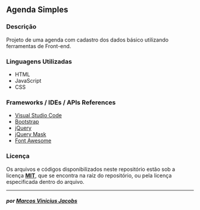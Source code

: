## Agenda Simples

### Descrição
Projeto de uma agenda com cadastro dos dados básico utilizando ferramentas de Front-end.

### Linguagens Utilizadas
 * HTML
 * JavaScript
 * CSS

### Frameworks / IDEs / APIs References
 * [Visual Studio Code]
 * [Bootstrap]
 * [jQuery]
 * [jQuery Mask]
 * [Font Awesome]
 
### Licença

Os arquivos e códigos disponibilizados neste repositório estão sob a licença **[MIT]**, que se encontra na raíz do repositório, ou pela licença especificada dentro do arquivo. 

---

##### *por [Marcos Vinicius Jacobs]* 

[Visual Studio Code]: https://code.visualstudio.com/
[Bootstrap]: http://getbootstrap.com.br/
[jQuery]: https://jquery.com/
[jQuery Mask]: http://igorescobar.github.io/jQuery-Mask-Plugin/
[Font Awesome]: http://fontawesome.io/

[MIT]: https://github.com/mvmjacobs/Agenda4L/blob/master/README.md

[Marcos Vinicius Jacobs]: https://www.linkedin.com/in/mvmjacobs

